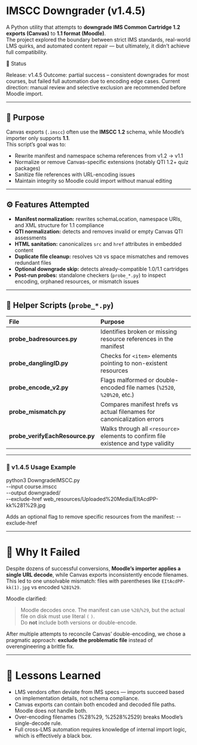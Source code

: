 # IMSCC Downgrader (v1.4.5)

A Python utility that attempts to **downgrade IMS Common Cartridge 1.2 exports (Canvas)** to **1.1 format (Moodle)**.  
The project explored the boundary between strict IMS standards, real-world LMS quirks, and automated content repair — but ultimately, it didn’t achieve full compatibility.

🚧 Status

Release: v1.4.5
Outcome: partial success – consistent downgrades for most courses, but failed full automation due to encoding edge cases.
Current direction: manual review and selective exclusion are recommended before Moodle import.

---

## 🎯 Purpose

Canvas exports (`.imscc`) often use the **IMSCC 1.2** schema, while Moodle’s importer only supports **1.1**.  
This script’s goal was to:

- Rewrite manifest and namespace schema references from v1.2 → v1.1  
- Normalize or remove Canvas-specific extensions (notably QTI 1.2+ quiz packages)  
- Sanitize file references with URL-encoding issues  
- Maintain integrity so Moodle could import without manual editing  

---

## ⚙️ Features Attempted

- **Manifest normalization:** rewrites schemaLocation, namespace URIs, and XML structure for 1.1 compliance  
- **QTI normalization:** detects and removes invalid or empty Canvas QTI assessments  
- **HTML sanitation:** canonicalizes `src` and `href` attributes in embedded content  
- **Duplicate file cleanup:** resolves `%20` vs space mismatches and removes redundant files  
- **Optional downgrade skip:** detects already-compatible 1.0/1.1 cartridges  
- **Post-run probes:** standalone checkers (`probe_*.py`) to inspect encoding, orphaned resources, or mismatch issues  

---

## 🔎 Helper Scripts (`probe_*.py`)

| File | Purpose |
| :------------------------------------ | :------------------------------------------------------------ |
| **probe_badresources.py** | Identifies broken or missing resource references in the manifest |
| **probe_danglingID.py** | Checks for `<item>` elements pointing to non-existent resources |
| **probe_encode_v2.py** | Flags malformed or double-encoded file names (`%2520`, `%20%20`, etc.) |
| **probe_mismatch.py** | Compares manifest hrefs vs actual filenames for canonicalization errors |
| **probe_verifyEachResource.py** | Walks through all `<resource>` elements to confirm file existence and type validity |
---
### 🧰 v1.4.5 Usage Example

python3 DowngradeIMSCC.py \
  --input course.imscc \
  --output downgraded/ \
  --exclude-href web_resources/Uploaded%20Media/EItAcdPP-kk%281%29.jpg

Adds an optional flag to remove specific resources from the manifest:
--exclude-href <path or suffix>

---
# 🧩 Why It Failed

Despite dozens of successful conversions, **Moodle’s importer applies a single URL decode**, while Canvas exports inconsistently encode filenames. This led to one unsolvable mismatch: files with parentheses like `EItAcdPP-kk(1).jpg` vs encoded `%281%29`.

Moodle clarified:
> Moodle decodes once. The manifest can use `%28`/`%29`, but the actual file on disk must use literal `(` `)`.  
> Do **not** include both versions or double-encode.

After multiple attempts to reconcile Canvas’ double-encoding, we chose a pragmatic approach: **exclude the problematic file** instead of overengineering a brittle fix.

---
# 🧪 Lessons Learned

- LMS vendors often deviate from IMS specs — imports succeed based on implementation details, not schema compliance.
- Canvas exports can contain both encoded and decoded file paths. Moodle does not handle both.
- Over-encoding filenames (%28%29, %2528%2529) breaks Moodle’s single-decode rule.
- Full cross-LMS automation requires knowledge of internal import logic, which is effectively a black box.
